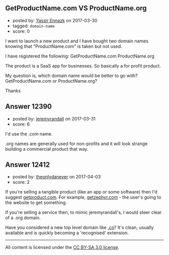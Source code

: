 ## GetProductName.com VS ProductName.org

- posted by: [Yassir Ennazk](https://stackexchange.com/users/1161912/yassir-ennazk) on 2017-03-30
- tagged: `domain-name`
- score: 0

<p>I want to launch a new product and I have bought two domain names knowing that "ProductName.com" is taken but not used.</p>

<p>I have registered the following:
GetProductName.com
ProductName.org</p>

<p>The product is a SaaS app for businesses. So basically a for profit product.</p>

<p>My question is, which domain name would be better to go with? GetProductName.com or ProductName.org?</p>

<p>Thanks</p>



## Answer 12390

- posted by: [jeremyrandall](https://stackexchange.com/users/6504649/jeremyrandall) on 2017-03-31
- score: 6

<p>I'd use the .com name. </p>

<p>.org names are generally used for non-profits and it will look strange building a commercial product that way.</p>



## Answer 12412

- posted by: [theonlydanever](https://stackexchange.com/users/4692060/theonlydanever) on 2017-04-03
- score: 2

<p>If you're selling a tangible product (like an app or some software) then I'd suggest <a href="http://google.com" rel="nofollow noreferrer">getproduct.com</a>. For example, <a href="http://getzephyr.com" rel="nofollow noreferrer">getzephyr.com</a> - the user's going to the website to get something. </p>

<p>If you're selling a service then, to mimic jeremyrandall's, I would steer clear of a .org domain.</p>

<p>Have you considered a new top level domain like <a href="http://www.go.co/" rel="nofollow noreferrer">.co</a>? It's clean, usually available and is quickly becoming a 'recognised' extension. </p>




---

All content is licensed under the [CC BY-SA 3.0 license](https://creativecommons.org/licenses/by-sa/3.0/).
